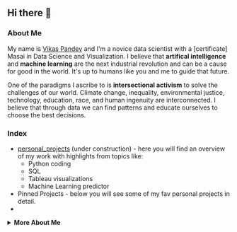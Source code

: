 ## Hi there 👋 

<!-- <summary><strong>About Me</strong></summary> -->
### About Me

My name is [Vikas Pandey](www.linkedin.com/in/vikasomnp) and I'm a novice data scientist with a [certificate] Masai in Data Science and Visualization. I believe that <strong>artifical intelligence</strong> and <strong>machine learning</strong> are the next industrial revolution and can be a cause for good in the world. It's up to humans like you and me to guide that future. 

One of the paradigms I ascribe to is <strong>intersectional activism</strong> to solve the challenges of our world. Climate change, inequality, environmental justice, technology, education, race, and human ingenuity are interconnected. I believe that through data we can find patterns and educate ourselves to choose the best decisions. 

<!-- <summary><strong>Index</strong></summary> -->
### Index

- [personal_projects](https://github.com/jaysueno/personal_projects) (under construction) - here you will find an overview of my work with highlights from topics like:
    - Python coding
    - SQL
    - Tableau visualizations
    - Machine Learning predictor
- Pinned Projects - below you will see some of my fav personal projects in detail. 
- 

<details>
    
<summary><strong>More About Me</strong></summary>


- 🔭 I’m currently applying to jobs in Data Science, Machine Learning, Data Analytics, and Project Management. If you are looking for a hardworking team member, look no further!
- 🌱 I’m currently enrolled in Masai's [Machine Learning Certificate]
- 💬 Ask me about intersectional activism
- 📫 How to reach me: www.linkedin.com/in/vikasomnp
- 😄 Pronouns: he/him
- ⚡ 

</details>

<!---
vikasomnp/vikasomnp is a ✨ special ✨ repository because its `README.md` (this file) appears on your GitHub profile.
You can click the Preview link to take a look at your changes.
--->
